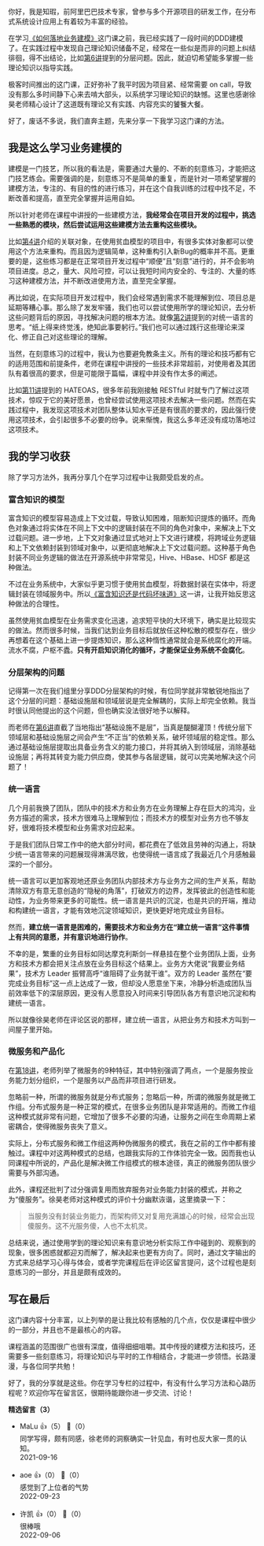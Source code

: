 你好，我是知瑕，前阿里巴巴技术专家，曾参与多个开源项目的研发工作，在分布式系统设计应用上有着较为丰富的经验。

在学习[《如何落地业务建模》](https://time.geekbang.org/column/intro/100082101)这门课之前，我已经实践了一段时间的DDD建模了。在实践过程中发现自己理论知识储备不足，经常在一些似是而非的问题上纠结徘徊，得不出结论，比如[第6讲](https://time.geekbang.org/column/article/389095)提到的分层问题。因此，就迫切希望能多掌握一些理论知识以指导实践。

极客时间推出的这门课，正好弥补了我平时因为项目紧、经常需要 on call，导致没有那么多时间静下心来去啃大部头，以系统学习理论知识的缺憾。这里也感谢徐昊老师精心设计了这道既有理论又有实践、内容充实的饕餮大餐。

好了，废话不多说，我们直奔主题，先来分享一下我学习这门课的方法。

## 我是这么学习业务建模的

建模是一门技艺，所以我的看法是，需要通过大量的、不断的刻意练习，才能把这门技艺练会。需要强调的是，刻意练习不是简单的重复，而是针对一项希望掌握的建模方法，专注的、有目的性的进行练习，并在这个自我训练的过程中找不足，不断改善和提高，直至完全掌握并运用自如。

所以针对老师在课程中讲授的一些建模方法，**我经常会在项目开发的过程中，挑选一些熟悉的模块，然后尝试运用这些建模方法去重构这些模块。**

比如[第4讲](https://time.geekbang.org/column/article/389082)介绍的关联对象，在使用贫血模型的项目中，有很多实体对象都可以使用这个方法来重构。而且因为逻辑简单，这种重构引入新Bug的概率并不高。更重要的是，这些练习都是在正常项目开发过程中“顺便”且“刻意”进行的，并不会影响项目进度。总之，量大、风险可控，可以让我短时间内安全的、专注的、大量的练习这种建模方法，并不断改进使用方法，直至完全掌握。

再比如说，在实际项目开发过程中，我们会经常遇到需求不能理解到位、项目总是延期等糟心事。那么除了发发牢骚，我们也可以尝试使用所学的理论知识，去分析这些问题背后的原因，寻找解决问题的根本方法。就像[第2讲](https://time.geekbang.org/column/article/387945)提到的对统一语言的思考。“纸上得来终觉浅，绝知此事要躬行。”我们也可以通过践行这些理论来深化、修正自己对这些理论的理解。

当然，在刻意练习的过程中，我认为也要避免教条主义。所有的理论和技巧都有它的适用范围和前提条件，老师在课程中讲授的一些技术非常超前，对使用者及其团队有着很高的要求，但是可能限于篇幅，课程中并没有作太多的阐述。

比如[第11讲](https://time.geekbang.org/column/article/396467)提到的 HATEOAS，很多年前我刚接触 RESTful 时就专门了解过这项技术，惊叹于它的美好愿景，也曾经尝试使用这项技术去解决一些问题。然而在实践过程中，我发现这项技术对团队整体认知水平还是有很高的要求的，因此强行使用这项技术，会引起很多不必要的纷争。说来惭愧，我这么多年还没有成功落地过这项技术。

## 我的学习收获

除了学习方法外，我再分享几个在学习过程中让我颇受启发的点。

### 富含知识的模型

富含知识的模型容易造成上下文过载，导致认知困难，阻断知识提炼的循环。而角色对象通过将实体在不同上下文中的逻辑封装在不同的角色对象中，来解决上下文过载问题。进一步地，上下文对象通过显式地对上下文进行建模，将跨域业务逻辑和上下文依赖封装到领域对象中，以更彻底地解决上下文过载问题。这种基于角色封装不同业务逻辑的做法在开源系统中非常常见，Hive、HBase、HDSF 都是这种做法。

不过在业务系统中，大家似乎更习惯于使用贫血模型，将数据封装在实体中，将逻辑封装在领域服务中。所以[《富含知识还是代码坏味道》](https://time.geekbang.org/column/article/389089)这一讲，让我开始反思这种做法的合理性。

虽然使用贫血模型在业务需求变化迅速，追求短平快的大环境下，确实是比较现实的做法。然而很多时候，当我们达到业务目标后就放任这种松散的模型存在，很少再想着在这个基础上进一步提炼知识，那么这种惰性通常就会是系统腐化的开端。流水不腐，户枢不蠹。**只有开启知识消化的循环，才能保证业务系统不会腐化**。

### 分层架构的问题

记得第一次在我们组里分享DDD分层架构的时候，有位同学就非常敏锐地指出了这个分层的问题：基础设施层和领域层说是完全解耦的，实际上却完全依赖。我当时很认同他提出的这个问题，但也确实没法很好地予以解释。

而老师在[第6讲](https://time.geekbang.org/column/article/389095)直截了当地指出“基础设施不是层”，当真是醍醐灌顶！传统分层下领域层和基础设施层之间会产生“不正当”的依赖关系，破坏领域层的稳定性。那么通过基础设施层提取出具备业务含义的能力接口，并将其纳入到领域层，消除基础设施层；再将其转变为能力供应商，使其参与各层逻辑，就可以完美地解决这个问题了！

### 统一语言

几个月前我换了团队，团队中的技术方和业务方在业务理解上存在巨大的鸿沟，业务方描述的需求，技术方很难马上理解到位；而技术方的模型对业务方也不够友好，很难将技术模型和业务需求对应起来。

于是我们团队日常工作中的绝大部分时间，都花费在了低效且劳神的沟通上，将缺少统一语言带来的问题展现得淋漓尽致，也使得统一语言成了我最近几个月感触最深的一个部分。

统一语言可以更加客观地还原业务团队内部技术方与业务方之间的生产关系，帮助清除双方有意无意创造的“隐秘的角落”，打破双方的边界，发挥彼此的创造性和能动性，为业务带来更多的可能性。统一语言是共识的沉淀，也是共识的开端，推动和构建统一语言，才能有效地沉淀领域知识，更快更好地完成业务目标。

然而，**建立统一语言是困难的，需要技术方和业务方在“建立统一语言”这件事情上有共同的意愿，并有意识地进行协作**。

不幸的是，繁重的业务目标如同达摩克利斯剑一样悬挂在整个业务团队上面，业务方和技术方都会把关注点放在业务目标这个结果上。业务方大佬说“我要业务结果”，技术方 Leader 振臂高呼“谁阻碍了业务就干谁”。双方的 Leader 虽然在“要完成业务目标”这一点上达成了一致，但却没人愿意坐下来，冷静分析造成团队当前效率低下的深层原因，更没有人愿意投入时间来引导团队各方有意识地沉淀和构建统一语言。

所以就像徐昊老师在评论区说的那样，建立统一语言，从把业务方和技术方叫到一间屋子里开始。

### 微服务和产品化

在[第18讲](https://time.geekbang.org/column/article/406190)，老师列举了微服务的9种特征，其中特别强调了两点，一个是服务按业务能力划分组织，一个是服务以产品而非项目进行研发。

忽略前一种，所谓的微服务就是分布式服务；忽略后一种，所谓的微服务就是微工作组。分布式服务是一种正常的模式，在很多业务团队是非常适用的。而微工作组这种模式就非常有问题，它增加了很多不必要的沟通，让服务之间在生命周期上紧密耦合，使得微服务丧失了意义。

实际上，分布式服务和微工作组这两种伪微服务的模式，我在之前的工作中都有接触过。课程中对这两种模式的总结，也跟我实际的工作体验完全一致。因而我也认同课程中所说的，产品化是解决微工作组模式的根本途径，真正的微服务团队很少需要与外部沟通。

此外，课程还批判了过分强调复用而放弃服务对业务能力封装的模式，并称之为“傻服务”。徐昊老师对这种模式的评价十分幽默诙谐，这里摘录一下：

> 当服务没有封装业务能力，而架构师又对复用充满雄心的时候，经常会出现傻服务。这不光服务傻，人也不太机灵。

总结来说，通过使用学到的理论知识来有意识地分析实际工作中碰到的、观察到的现象，很多困惑就都迎刃而解了，解决起来也更有方向了。同时，通过文字输出的方式来总结学习心得与体会，或者学完课程后在评论区留言提问，这个过程也是刻意练习的一部分，并且是颇有成效的。

## 写在最后

这门课内容十分丰富，以上列举的是让我比较有感触的几个点，仅仅是课程中很少的一部分，并且也不是最核心的内容。

课程涵盖的范围很广也很有深度，值得细细咀嚼。其中传授的建模方法和技巧，还需要多一些刻意练习，将理论知识与平时的工作相结合，才能进一步领悟。长路漫漫，与各位同学共勉！

好了，我的分享就是这些。你在学习专栏的过程中，有没有什么学习方法和心路历程呢？欢迎你写在留言区，很期待能跟你进一步交流、讨论！
<div><strong>精选留言（3）</strong></div><ul>
<li><span>MaLu</span> 👍（5） 💬（0）<div>同学写得，颇有同感，徐老师的洞察确实一针见血，有时也反大家一贯的认知。</div>2021-09-16</li><br/><li><span>aoe</span> 👍（0） 💬（0）<div>感觉到了上位者的气势</div>2022-09-23</li><br/><li><span>许凯</span> 👍（0） 💬（0）<div>很棒哦</div>2022-09-06</li><br/>
</ul>
